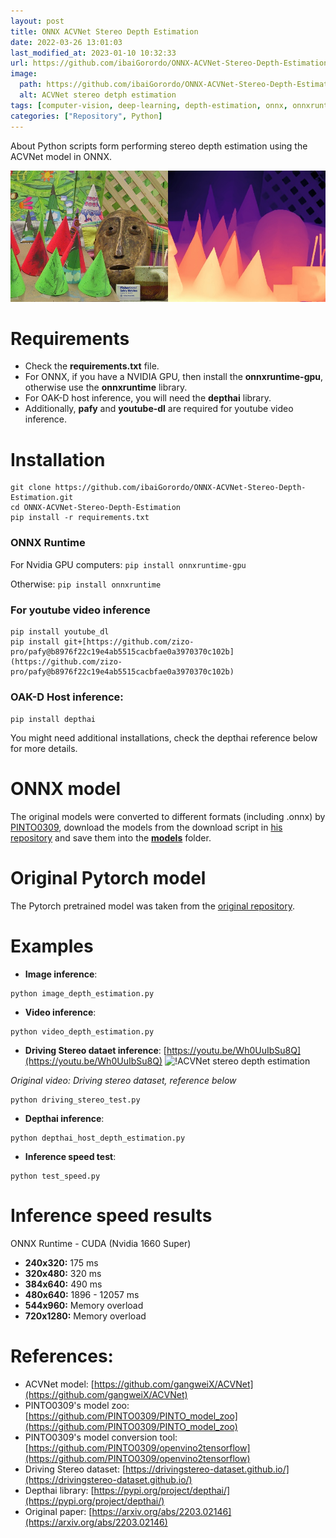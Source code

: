 ```yaml
---
layout: post
title: ONNX ACVNet Stereo Depth Estimation
date: 2022-03-26 13:01:03 
last_modified_at: 2023-01-10 10:32:33 
url: https://github.com/ibaiGorordo/ONNX-ACVNet-Stereo-Depth-Estimation
image:
  path: https://github.com/ibaiGorordo/ONNX-ACVNet-Stereo-Depth-Estimation/raw/main/doc/img/out.jpg
  alt: ACVNet stereo detph estimation
tags: [computer-vision, deep-learning, depth-estimation, onnx, onnxruntime, stereo-matching, stereo-vision]
categories: ["Repository", Python]
---
```

 About Python scripts form performing stereo depth estimation using the ACVNet model in ONNX.
 
![!ACVNet stereo detph estimation](https://github.com/ibaiGorordo/ONNX-ACVNet-Stereo-Depth-Estimation/raw/main/doc/img/out.jpg)

# Requirements

 * Check the **requirements.txt** file. 
 * For ONNX, if you have a NVIDIA GPU, then install the **onnxruntime-gpu**, otherwise use the **onnxruntime** library.
 * For OAK-D host inference, you will need the **depthai** library.
 * Additionally, **pafy** and **youtube-dl** are required for youtube video inference.
 
# Installation
```
git clone https://github.com/ibaiGorordo/ONNX-ACVNet-Stereo-Depth-Estimation.git
cd ONNX-ACVNet-Stereo-Depth-Estimation
pip install -r requirements.txt
```
### ONNX Runtime
For Nvidia GPU computers:
`pip install onnxruntime-gpu`

Otherwise:
`pip install onnxruntime`

### For youtube video inference
```
pip install youtube_dl
pip install git+[https://github.com/zizo-pro/pafy@b8976f22c19e4ab5515cacbfae0a3970370c102b](https://github.com/zizo-pro/pafy@b8976f22c19e4ab5515cacbfae0a3970370c102b)
```

### OAK-D Host inference:
```pip install depthai```

You might need additional installations, check the depthai reference below for more details.

# ONNX model
The original models were converted to different formats (including .onnx) by [PINTO0309](https://github.com/PINTO0309), download the models from the download script in [his repository](https://github.com/PINTO0309/PINTO_model_zoo/tree/main/266_ACVNet) and save them into the **[models](https://github.com/ibaiGorordo/ONNX-ACVNet-Stereo-Depth-Estimation/tree/main/models)** folder. 

# Original Pytorch model
The Pytorch pretrained model was taken from the [original repository](https://github.com/gangweiX/ACVNet).
 
# Examples

 * **Image inference**:
 ```
 python image_depth_estimation.py
 ```

 * **Video inference**:
 ```
 python video_depth_estimation.py
 ```
 
 * **Driving Stereo dataet inference**: [https://youtu.be/Wh0UuIbSu8Q](https://youtu.be/Wh0UuIbSu8Q)
 ![!ACVNet stereo depth estimation](https://github.com/ibaiGorordo/ONNX-ACVNet-Stereo-Depth-Estimation/raw/main/doc/img/onnx_acvnet.gif)
  
 *Original video: Driving stereo dataset, reference below*
  
 ```
 python driving_stereo_test.py
 ```
 
 * **Depthai inference**: 
 ```
 python depthai_host_depth_estimation.py
 ```

 * **Inference speed test**: 
 ```
 python test_speed.py
 ```

# Inference speed results
ONNX Runtime - CUDA (Nvidia 1660 Super)
- **240x320:** 175 ms
- **320x480:** 320 ms
- **384x640:** 490 ms
- **480x640:** 1896 - 12057 ms
- **544x960:** Memory overload
- **720x1280:** Memory overload

# References:
* ACVNet model: [https://github.com/gangweiX/ACVNet](https://github.com/gangweiX/ACVNet)
* PINTO0309's model zoo: [https://github.com/PINTO0309/PINTO_model_zoo](https://github.com/PINTO0309/PINTO_model_zoo)
* PINTO0309's model conversion tool: [https://github.com/PINTO0309/openvino2tensorflow](https://github.com/PINTO0309/openvino2tensorflow)
* Driving Stereo dataset: [https://drivingstereo-dataset.github.io/](https://drivingstereo-dataset.github.io/)
* Depthai library: [https://pypi.org/project/depthai/](https://pypi.org/project/depthai/)
* Original paper: [https://arxiv.org/abs/2203.02146](https://arxiv.org/abs/2203.02146)
 
